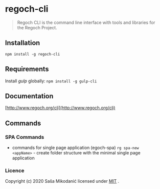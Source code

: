 # regoch-cli
> Regoch CLI is the command line interface with tools and libraries for the Regoch Project.


## Installation
```npm install -g regoch-cli```


## Requirements
Install *gulp* globally: ```npm install -g gulp-cli```


## Documentation
[http://www.regoch.org/cli](http://www.regoch.org/cli)


## Commands
### SPA Commands
- commands for single page application (egoch-spa)
```rg spa-new <appName>``` - create folder structure with the minimal single page application


### Licence
Copyright (c) 2020 Saša Mikodanić licensed under [MIT](./LICENSE) .
